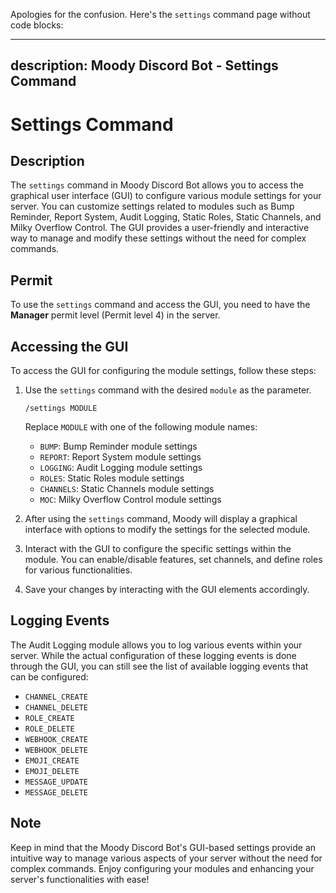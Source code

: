 Apologies for the confusion. Here's the `settings` command page without code blocks:

---
description: Moody Discord Bot - Settings Command
---

# Settings Command

## Description

The `settings` command in Moody Discord Bot allows you to access the graphical user interface (GUI) to configure various module settings for your server. You can customize settings related to modules such as Bump Reminder, Report System, Audit Logging, Static Roles, Static Channels, and Milky Overflow Control. The GUI provides a user-friendly and interactive way to manage and modify these settings without the need for complex commands.

## Permit

To use the `settings` command and access the GUI, you need to have the **Manager** permit level (Permit level 4) in the server.

## Accessing the GUI

To access the GUI for configuring the module settings, follow these steps:

1. Use the `settings` command with the desired `module` as the parameter.

    ```
    /settings MODULE
    ```

    Replace `MODULE` with one of the following module names:

    - `BUMP`: Bump Reminder module settings
    - `REPORT`: Report System module settings
    - `LOGGING`: Audit Logging module settings
    - `ROLES`: Static Roles module settings
    - `CHANNELS`: Static Channels module settings
    - `MOC`: Milky Overflow Control module settings

2. After using the `settings` command, Moody will display a graphical interface with options to modify the settings for the selected module.

3. Interact with the GUI to configure the specific settings within the module. You can enable/disable features, set channels, and define roles for various functionalities.

4. Save your changes by interacting with the GUI elements accordingly.

## Logging Events

The Audit Logging module allows you to log various events within your server. While the actual configuration of these logging events is done through the GUI, you can still see the list of available logging events that can be configured:

- `CHANNEL_CREATE`
- `CHANNEL_DELETE`
- `ROLE_CREATE`
- `ROLE_DELETE`
- `WEBHOOK_CREATE`
- `WEBHOOK_DELETE`
- `EMOJI_CREATE`
- `EMOJI_DELETE`
- `MESSAGE_UPDATE`
- `MESSAGE_DELETE`

## Note

Keep in mind that the Moody Discord Bot's GUI-based settings provide an intuitive way to manage various aspects of your server without the need for complex commands. Enjoy configuring your modules and enhancing your server's functionalities with ease!
